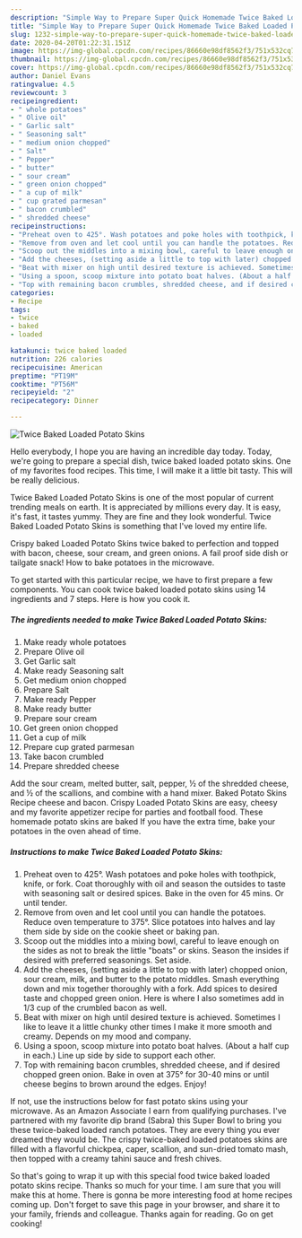 ```yaml
---
description: "Simple Way to Prepare Super Quick Homemade Twice Baked Loaded Potato Skins"
title: "Simple Way to Prepare Super Quick Homemade Twice Baked Loaded Potato Skins"
slug: 1232-simple-way-to-prepare-super-quick-homemade-twice-baked-loaded-potato-skins
date: 2020-04-20T01:22:31.151Z
image: https://img-global.cpcdn.com/recipes/86660e98df8562f3/751x532cq70/twice-baked-loaded-potato-skins-recipe-main-photo.jpg
thumbnail: https://img-global.cpcdn.com/recipes/86660e98df8562f3/751x532cq70/twice-baked-loaded-potato-skins-recipe-main-photo.jpg
cover: https://img-global.cpcdn.com/recipes/86660e98df8562f3/751x532cq70/twice-baked-loaded-potato-skins-recipe-main-photo.jpg
author: Daniel Evans
ratingvalue: 4.5
reviewcount: 3
recipeingredient:
- " whole potatoes"
- " Olive oil"
- " Garlic salt"
- " Seasoning salt"
- " medium onion chopped"
- " Salt"
- " Pepper"
- " butter"
- " sour cream"
- " green onion chopped"
- " a cup of milk"
- " cup grated parmesan"
- " bacon crumbled"
- " shredded cheese"
recipeinstructions:
- "Preheat oven to 425°. Wash potatoes and poke holes with toothpick, knife, or fork. Coat thoroughly with oil and season the outsides to taste with seasoning salt or desired spices. Bake in the oven for 45 mins. Or until tender."
- "Remove from oven and let cool until you can handle the potatoes. Reduce oven temperature to 375°. Slice potatoes into halves and lay them side by side on the cookie sheet or baking pan."
- "Scoop out the middles into a mixing bowl, careful to leave enough on the sides as not to break the little &#34;boats&#34; or skins. Season the insides if desired with preferred seasonings. Set aside."
- "Add the cheeses, (setting aside a little to top with later) chopped onion, sour cream, milk, and butter to the potato middles. Smash everything down and mix together thoroughly with a fork. Add spices to desired taste and chopped green onion. Here is where I also sometimes add in 1/3 cup of the crumbled bacon as well."
- "Beat with mixer on high until desired texture is achieved. Sometimes I like to leave it a little chunky other times I make it more smooth and creamy. Depends on my mood and company."
- "Using a spoon, scoop mixture into potato boat halves. (About a half cup in each.) Line up side by side to support each other."
- "Top with remaining bacon crumbles, shredded cheese, and if desired chopped green onion. Bake in oven at 375° for 30-40 mins or until cheese begins to brown around the edges. Enjoy!"
categories:
- Recipe
tags:
- twice
- baked
- loaded

katakunci: twice baked loaded 
nutrition: 226 calories
recipecuisine: American
preptime: "PT19M"
cooktime: "PT56M"
recipeyield: "2"
recipecategory: Dinner

---
```



![Twice Baked Loaded Potato Skins](https://img-global.cpcdn.com/recipes/86660e98df8562f3/751x532cq70/twice-baked-loaded-potato-skins-recipe-main-photo.jpg)

Hello everybody, I hope you are having an incredible day today. Today, we're going to prepare a special dish, twice baked loaded potato skins. One of my favorites food recipes. This time, I will make it a little bit tasty. This will be really delicious.

Twice Baked Loaded Potato Skins is one of the most popular of current trending meals on earth. It is appreciated by millions every day. It is easy, it's fast, it tastes yummy. They are fine and they look wonderful. Twice Baked Loaded Potato Skins is something that I've loved my entire life.

Crispy baked Loaded Potato Skins twice baked to perfection and topped with bacon, cheese, sour cream, and green onions. A fail proof side dish or tailgate snack! How to bake potatoes in the microwave.


To get started with this particular recipe, we have to first prepare a few components. You can cook twice baked loaded potato skins using 14 ingredients and 7 steps. Here is how you cook it.

<!--inarticleads1-->

##### The ingredients needed to make Twice Baked Loaded Potato Skins:

1. Make ready  whole potatoes
1. Prepare  Olive oil
1. Get  Garlic salt
1. Make ready  Seasoning salt
1. Get  medium onion chopped
1. Prepare  Salt
1. Make ready  Pepper
1. Make ready  butter
1. Prepare  sour cream
1. Get  green onion chopped
1. Get  a cup of milk
1. Prepare  cup grated parmesan
1. Take  bacon crumbled
1. Prepare  shredded cheese


Add the sour cream, melted butter, salt, pepper, ½ of the shredded cheese, and ½ of the scallions, and combine with a hand mixer. Baked Potato Skins Recipe cheese and bacon. Crispy Loaded Potato Skins are easy, cheesy and my favorite appetizer recipe for parties and football food. These homemade potato skins are baked If you have the extra time, bake your potatoes in the oven ahead of time. 

<!--inarticleads2-->

##### Instructions to make Twice Baked Loaded Potato Skins:

1. Preheat oven to 425°. Wash potatoes and poke holes with toothpick, knife, or fork. Coat thoroughly with oil and season the outsides to taste with seasoning salt or desired spices. Bake in the oven for 45 mins. Or until tender.
1. Remove from oven and let cool until you can handle the potatoes. Reduce oven temperature to 375°. Slice potatoes into halves and lay them side by side on the cookie sheet or baking pan.
1. Scoop out the middles into a mixing bowl, careful to leave enough on the sides as not to break the little &#34;boats&#34; or skins. Season the insides if desired with preferred seasonings. Set aside.
1. Add the cheeses, (setting aside a little to top with later) chopped onion, sour cream, milk, and butter to the potato middles. Smash everything down and mix together thoroughly with a fork. Add spices to desired taste and chopped green onion. Here is where I also sometimes add in 1/3 cup of the crumbled bacon as well.
1. Beat with mixer on high until desired texture is achieved. Sometimes I like to leave it a little chunky other times I make it more smooth and creamy. Depends on my mood and company.
1. Using a spoon, scoop mixture into potato boat halves. (About a half cup in each.) Line up side by side to support each other.
1. Top with remaining bacon crumbles, shredded cheese, and if desired chopped green onion. Bake in oven at 375° for 30-40 mins or until cheese begins to brown around the edges. Enjoy!


If not, use the instructions below for fast potato skins using your microwave. As an Amazon Associate I earn from qualifying purchases. I&#39;ve partnered with my favorite dip brand (Sabra) this Super Bowl to bring you these twice-baked loaded ranch potatoes. They are every thing you ever dreamed they would be. The crispy twice-baked loaded potatoes skins are filled with a flavorful chickpea, caper, scallion, and sun-dried tomato mash, then topped with a creamy tahini sauce and fresh chives. 

So that's going to wrap it up with this special food twice baked loaded potato skins recipe. Thanks so much for your time. I am sure that you will make this at home. There is gonna be more interesting food at home recipes coming up. Don't forget to save this page in your browser, and share it to your family, friends and colleague. Thanks again for reading. Go on get cooking!
